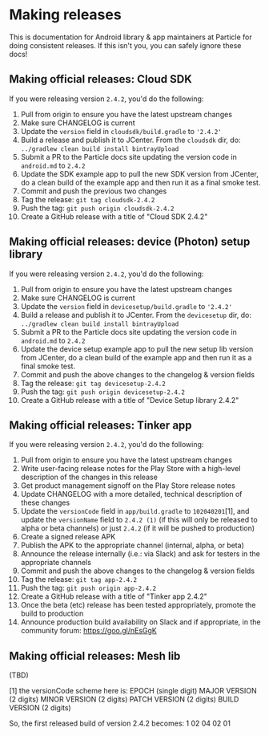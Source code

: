 # Making releases

This is documentation for Android library & app maintainers at Particle for doing consistent releases.  If this isn't you, you can safely ignore these docs!


## Making official releases: Cloud SDK

If you were releasing version `2.4.2`, you'd do the following:

1. Pull from origin to ensure you have the latest upstream changes
2. Make sure CHANGELOG is current
3. Update the `version` field in `cloudsdk/build.gradle` to `'2.4.2'`
4. Build a release and publish it to JCenter.  From the `cloudsdk` dir, 
do: `../gradlew clean build install bintrayUpload`
5. Submit a PR to the Particle docs site updating the version code in `android.md` to `2.4.2`
6. Update the SDK example app to pull the new SDK version from JCenter, do a clean build of the example app and then run it as a final smoke test.
7. Commit and push the previous two changes
8. Tag the release: `git tag cloudsdk-2.4.2`
9. Push the tag: `git push origin cloudsdk-2.4.2`
10. Create a GitHub release with a title of "Cloud SDK 2.4.2"


## Making official releases: device (Photon) setup library

If you were releasing version `2.4.2`, you'd do the following:

1. Pull from origin to ensure you have the latest upstream changes
2. Make sure CHANGELOG is current
3. Update the `version` field in `devicesetup/build.gradle` to `'2.4.2'`
4. Build a release and publish it to JCenter.  From the `devicesetup` dir, 
do: `../gradlew clean build install bintrayUpload`
5. Submit a PR to the Particle docs site updating the version code in `android.md` to `2.4.2`
6. Update the device setup example app to pull the new setup lib version from JCenter, do a clean build of the example app and then run it as a final smoke test.
7. Commit and push the above changes to the changelog & version fields
8. Tag the release: `git tag devicesetup-2.4.2`
9. Push the tag: `git push origin devicesetup-2.4.2`
10. Create a GitHub release with a title of "Device Setup library 2.4.2"


## Making official releases: Tinker app

If you were releasing version `2.4.2`, you'd do the following:

1. Pull from origin to ensure you have the latest upstream changes
2. Write user-facing release notes for the Play Store with a high-level description of the changes in this release
3. Get product management signoff on the Play Store release notes
4. Update CHANGELOG with a more detailed, technical description of these changes
5. Update the `versionCode` field in `app/build.gradle` to `102040201`[1], and update the `versionName` field to `2.4.2 (1)` (if this will only be released to alpha or beta channels) or just `2.4.2` (if it will be pushed to production)
6. Create a signed release APK
7. Publish the APK to the appropriate channel (internal, alpha, or beta)
8. Announce the release internally (i.e.: via Slack) and ask for testers in the appropriate channels
9. Commit and push the above changes to the changelog & version fields
10. Tag the release: `git tag app-2.4.2`
11. Push the tag: `git push origin app-2.4.2`
12. Create a GitHub release with a title of "Tinker app 2.4.2"
13. Once the beta (etc) release has been tested appropriately, promote the build to production
14. Announce production build availability on Slack and if appropriate, in the community forum: https://goo.gl/nEsGgK



## Making official releases: Mesh lib

(TBD)



[1] the versionCode scheme here is:
EPOCH (single digit)
MAJOR VERSION (2 digits)
MINOR VERSION (2 digits)
PATCH VERSION (2 digits)
BUILD VERSION (2 digits)

So, the first released build of version 2.4.2 becomes:
1 02 04 02 01
